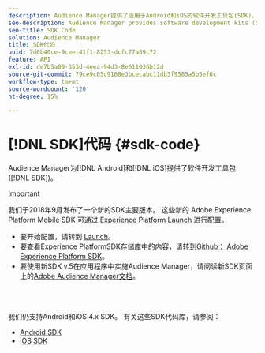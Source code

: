 ```yaml
---
description: Audience Manager提供了适用于Android和iOS的软件开发工具包(SDK)。
seo-description: Audience Manager provides software development kits (SDKs) for Android and iOS.
seo-title: SDK Code
solution: Audience Manager
title: SDK代码
uuid: 7d0b40ce-9cee-41f1-8253-dcfc77a89c72
feature: API
exl-id: de7b5a09-353d-4eea-94d3-8e611036b12d
source-git-commit: 79ce9c05c9168e3bcecabc11db3f9585a5b5ef6c
workflow-type: tm+mt
source-wordcount: '120'
ht-degree: 15%

---
```


# [!DNL SDK]代码 {#sdk-code}

Audience Manager为[!DNL Android]和[!DNL iOS]提供了软件开发工具包([!DNL SDK])。

>[!IMPORTANT]
>
>我们于2018年9月发布了一个新的SDK主要版本。 这些新的 Adobe Experience Platform Mobile SDK 可通过 [Experience Platform Launch](https://www.adobe.com/experience-platform/launch.html) 进行配置。

* 要开始配置，请转到 [Launch](https://launch.adobe.com/)。
* 要查看Experience PlatformSDK存储库中的内容，请转到[Github： Adobe Experience Platform SDK](https://github.com/Adobe-Marketing-Cloud/acp-sdks)。
* 要使用新SDK v.5在应用程序中实施Audience Manager，请阅读新SDK页面上的[Adobe Audience Manager文档](https://experienceleague.adobe.com/docs/experience-platform/destinations/catalog/data-management/aam-dil-extension.html?lang=zh-Hans)。

<br> 

我们仍支持Android和iOS 4.x SDK。 有关这些SDK代码库，请参阅：

* [Android SDK](https://experienceleague.adobe.com/docs/mobile-services/android/overview.html?lang=zh-Hans)
* [iOS SDK](https://experienceleague.adobe.com/docs/mobile-services/ios/overview.html?lang=zh-Hans)
